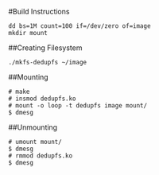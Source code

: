 #Build Instructions

```
dd bs=1M count=100 if=/dev/zero of=image
mkdir mount
```

##Creating Filesystem

```
./mkfs-dedupfs ~/image
```


##Mounting

```
# make
# insmod dedupfs.ko
# mount -o loop -t dedupfs image mount/
$ dmesg
```

##Unmounting

```
# umount mount/
$ dmesg
# rmmod dedupfs.ko 
$ dmesg
```



